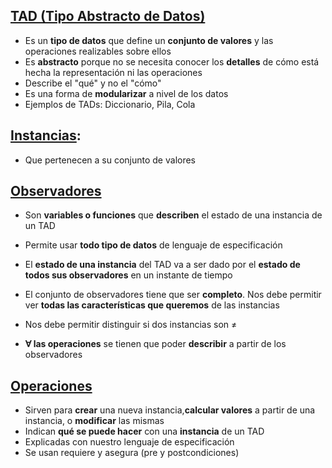 ## <u>TAD (Tipo Abstracto de Datos)</u>
- Es un **tipo de datos** que define un **conjunto de valores** y las operaciones realizables sobre ellos
- Es **abstracto** porque no se necesita conocer los **detalles** de cómo está hecha la representación ni las operaciones 
- Describe el "qué" y no el "cómo"
- Es una forma de **modularizar** a nivel de los datos
- Ejemplos de TADs: Diccionario, Pila, Cola
## <u>Instancias</u>:
- Que pertenecen a su conjunto de valores
## <u>Observadores</u>
- Son **variables o funciones** que **describen** el estado de una instancia de un TAD
- Permite usar **todo tipo de datos** de lenguaje de especificación
- El **estado de una instancia** del TAD va a ser dado por el **estado de todos sus observadores** en un instante de tiempo

- El conjunto de observadores tiene que ser **completo**. Nos debe permitir ver **todas las características que queremos** de las instancias
- Nos debe permitir distinguir si dos instancias son $\neq$
- **$\forall$ las operaciones** se tienen que poder **describir** a partir de los observadores
## <u>Operaciones</u>
- Sirven para **crear** una nueva instancia,**calcular valores** a partir de una instancia, o **modificar** las mismas
- Indican **qué se puede hacer** con una **instancia** de un TAD
- Explicadas con nuestro lenguaje de especificación
- Se usan requiere y asegura (pre y postcondiciones)